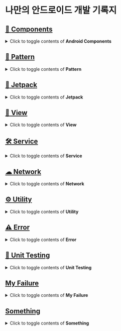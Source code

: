 # 나만의 안드로이드 개발 기록지

## [🧩 Components](https://github.com/JuhyeokLee97/Android-Study-By-Kotlin/tree/main/study/components)
<details>
  
  <summary>Click to toggle contents of <strong>Android Components</strong></summary>

## [📱 Activity](https://github.com/JuhyeokLee97/Android-Study-By-Kotlin/tree/main/study/components/activity)

## [⚙️ Service](https://github.com/JuhyeokLee97/Android-Study-By-Kotlin/tree/main/study/components/service)
#### [Service란](https://github.com/JuhyeokLee97/Android-Study-By-Kotlin/blob/main/study/components/service/Service%EB%9E%80.md)
#### [Foreground Service](https://github.com/JuhyeokLee97/Android-Study-By-Kotlin/blob/main/study/components/service/Foreground%20Service.md)
#### [Foreground Service Basic Sample](https://github.com/JuhyeokLee97/Android-Study-By-Kotlin/blob/main/study/components/service/ForegroundService%20Basic%20Sample.md)
#### [Foreground Service Update](https://github.com/JuhyeokLee97/Android-Study-By-Kotlin/blob/main/study/components/service/ForegroundServiceUpdate.md)
#### [FCM 예제 - Part1 (Firebase 프로젝트 만들기, 앱 등록)](https://github.com/JuhyeokLee97/Android-Study-By-Kotlin/blob/main/study/components/service/FCM%20%EC%98%88%EC%A0%9C%20-%20Part1%20(Firebase%20%ED%94%84%EB%A1%9C%EC%A0%9D%ED%8A%B8%20%EB%A7%8C%EB%93%A4%EA%B8%B0%2C%20%EC%95%B1%20%EB%93%B1%EB%A1%9D).md)
#### [FCM 예제 - Part2 (앱 매니페스트 수정, FCM Token 등록, Notification 송수신)](https://github.com/JuhyeokLee97/Android-Study-By-Kotlin/blob/main/study/components/service/FCM%20%EC%98%88%EC%A0%9C%20-%20Part2%20(%EC%95%B1%20%EB%A7%A4%EB%8B%88%ED%8E%98%EC%8A%A4%ED%8A%B8%20%EC%88%98%EC%A0%95%2C%20%20FCM%20Token%20%EB%93%B1%EB%A1%9D%2C%20Notification%20%EC%86%A1%EC%88%98%EC%8B%A0).md)

## [📫 BroadCast Receiver]()

## [ContentProvider]()

  
</details>

## [🎨 Pattern](https://github.com/JuhyeokLee97/Android-Study-By-Kotlin/tree/main/study/Pattern)

<details>
  
  <summary>Click to toggle contents of <strong>Pattern</strong></summary>

## [생성패턴](https://github.com/JuhyeokLee97/Android-Study-By-Kotlin/tree/main/study/Pattern/Creational%20Pattern)
#### [Singleton Pattern](https://github.com/JuhyeokLee97/Android-Study-By-Kotlin/blob/main/study/Pattern/Creational%20Pattern/Singleton%20Pattern.md)
#### [Builder Pattern 이란](https://github.com/JuhyeokLee97/Android-Study-By-Kotlin/blob/main/study/Pattern/Creational%20Pattern/Builder%20Pattern%EC%9D%B4%EB%9E%80.md)
----
## [아키텍쳐 패턴](https://github.com/JuhyeokLee97/Android-Study-By-Kotlin/tree/main/study/Pattern/Architectural%20Pattern)
#### [What is MVVM](https://github.com/JuhyeokLee97/Android-Study-By-Kotlin/blob/main/study/Pattern/Architectural%20Pattern/What%20is%20MVVM.md)
#### [What is MVP](https://github.com/JuhyeokLee97/Android-Study-By-Kotlin/blob/main/study/Pattern/Architectural%20Pattern/What%20is%20MVP.md)
#### [MVP Basic Sample 1](https://github.com/JuhyeokLee97/Android-Study-By-Kotlin/blob/main/study/Pattern/Architectural%20Pattern/MVP%20Basic%20Sample%201.md)
#### [MVP Basic Sample 2](https://github.com/JuhyeokLee97/Android-Study-By-Kotlin/blob/main/study/Pattern/Architectural%20Pattern/MVP%20Basic%20Sample%202.md)
#### [What is Repository Pattern](https://github.com/JuhyeokLee97/Android-Study-By-Kotlin/blob/main/study/Pattern/Architectural%20Pattern/What%20is%20Repository%20Pattern.md)
  
</details>

## [🚀 Jetpack](https://github.com/JuhyeokLee97/Android-Study-By-Kotlin/tree/main/study/Jetpack)

<details>
  
  <summary>Click to toggle contents of <strong>Jetpack</strong></summary>

## [🎨 DataBinding](https://github.com/JuhyeokLee97/Android-Study-By-Kotlin/tree/main/study/Jetpack/Data%20Binding)
#### [DataBinding 이란](https://github.com/JuhyeokLee97/Android-Study-By-Kotlin/blob/main/study/Jetpack/Data%20Binding/DataBinding%20Tutorial-1:%20DataBinding%20%EC%9D%B4%EB%9E%80.md)
#### [Binding Adapter 란](https://github.com/JuhyeokLee97/Android-Study-By-Kotlin/blob/main/study/Jetpack/Data%20Binding/Binding%20Adpater.md)
#### [Custom Binding Adapter 란](https://github.com/JuhyeokLee97/Android-Study-By-Kotlin/blob/main/study/Jetpack/Data%20Binding/Custom%20Binding%20Adapter.md)
#### [Custom Binding Adapter Example](https://github.com/JuhyeokLee97/Android-Study-By-Kotlin/blob/main/study/Jetpack/Data%20Binding/Custom%20Binding%20Adapter%20Example.md)

----
## [🕸 ViewModel](https://github.com/JuhyeokLee97/Android-Study-By-Kotlin/tree/main/study/Jetpack/ViewModel)
#### [Shared ViewModel in Kotlin](https://github.com/JuhyeokLee97/Android-Study-By-Kotlin/blob/main/study/Jetpack/ViewModel/Shared%20ViewModel%20Across%20Fragments.md)
#### [ViewModel 객체 생성 방법](https://github.com/JuhyeokLee97/Android-Study-By-Kotlin/blob/main/study/Jetpack/ViewModel/ViewModel%20%EA%B0%9D%EC%B2%B4%20%EC%83%9D%EC%84%B1%20%EB%B0%A9%EB%B2%95.md)

----
## [📖 LiveData + ViewModel](https://github.com/JuhyeokLee97/Android-Study-By-Kotlin/tree/main/study/Jetpack/LiveData%20%2B%20ViewModel)
#### [LiveData 란](https://github.com/JuhyeokLee97/Android-Study-By-Kotlin/blob/main/study/Jetpack/LiveData%20%2B%20ViewModel/LiveData.md)
#### [ViewModel 이란](https://github.com/JuhyeokLee97/Android-Study-By-Kotlin/blob/main/study/Jetpack/LiveData%20%2B%20ViewModel/ViewModel.md)
#### [LiveData + ViewModel Tutorial](https://github.com/JuhyeokLee97/Android-Study-By-Kotlin/blob/main/study/Jetpack/LiveData%20%2B%20ViewModel/Tutorial.md)
#### [Android Architecture Components Basic Sample](https://github.com/JuhyeokLee97/Android-Study-By-Kotlin/tree/main/study/LiveData%20%2B%20ViewModel/AAC%20Basic%20Sample)
#### [Shared ViewModel Across Fragments]()

----  
## [🗺 Navigation](https://github.com/JuhyeokLee97/Android-Study-By-Kotlin/tree/main/study/Jetpack/Navigation)
#### [Navigation Component](https://github.com/JuhyeokLee97/Android-Study-By-Kotlin/blob/main/study/Jetpack/Navigation/Navigation%20Component%EB%9E%80.md)
#### [Navigation Graph Component](https://github.com/JuhyeokLee97/Android-Study-By-Kotlin/blob/main/study/Jetpack/Navigation/Navigation%20Graph%20Component%20%EB%9E%80.md)
#### [Navigation Basic Sample](https://github.com/JuhyeokLee97/Android-Study-By-Kotlin/blob/main/study/Jetpack/Navigation/Navigation%20Basic%20Sample.md)

----  
## [📑 Paging Library](https://github.com/JuhyeokLee97/Android-Study-By-Kotlin/tree/main/study/Jetpack/Paging%20Library)
#### [페이징 라이브러리 개요](https://github.com/JuhyeokLee97/Android-Study-By-Kotlin/blob/main/study/Jetpack/Paging%20Library/%ED%8E%98%EC%9D%B4%EC%A7%95%20%EB%9D%BC%EC%9D%B4%EB%B8%8C%EB%9F%AC%EB%A6%AC%20%EA%B0%9C%EC%9A%94.md)
#### [Paging 라이브러리의 핵심 구성요소](https://github.com/JuhyeokLee97/Android-Study-By-Kotlin/blob/main/study/Jetpack/Paging%20Library/Paging%20%EB%9D%BC%EC%9D%B4%EB%B8%8C%EB%9F%AC%EB%A6%AC%EC%9D%98%20%ED%95%B5%EC%8B%AC%20%EA%B5%AC%EC%84%B1%EC%9A%94%EC%86%8C.md)


----  

  
</details>


## [📲 View](https://github.com/JuhyeokLee97/Android-Study-By-Kotlin/tree/main/study/View)
<details>
  
  <summary>Click to toggle contents of <strong>View</strong></summary>
 
## [🎨 extension](https://github.com/JuhyeokLee97/Android-Study-By-Kotlin/tree/main/study/View/RecyclerView)
#### [Spannable 이란](https://github.com/JuhyeokLee97/Android-Study-By-Kotlin/blob/main/study/View/extension/Spannable%20%EC%9D%B4%EB%9E%80.md)
#### [Spannable Click Event Example](https://github.com/JuhyeokLee97/Android-Study-By-Kotlin/blob/main/study/View/extension/Spannable%20Click%20Event%20Example.md)

----

## [🎨 RecyclerView](https://github.com/JuhyeokLee97/Android-Study-By-Kotlin/tree/main/study/View/extension)

#### [DataBinding Example](https://github.com/JuhyeokLee97/Android-Study-By-Kotlin/blob/main/study/View/RecyclerView/DataBinding%20Example.md)
#### [ItemDecoration Basic Sample](https://github.com/JuhyeokLee97/Android-Study-By-Kotlin/blob/main/study/View/RecyclerView/ItemDecoration%20Basic%20Sample.md)
#### [ItemDecoration 이란](https://github.com/JuhyeokLee97/Android-Study-By-Kotlin/blob/main/study/View/RecyclerView/ItemDecoration%20%EC%9D%B4%EB%9E%80.md)
#### [ItemDecoration.getItemOffsets](https://github.com/JuhyeokLee97/Android-Study-By-Kotlin/blob/main/study/View/RecyclerView/ItemDecoration.getItemOffsets.md)
#### [Multi-ViewHolder Basic Sample](https://github.com/JuhyeokLee97/Android-Study-By-Kotlin/blob/main/study/View/RecyclerView/Multi-ViewHolder%20Basic%20Sample.md)
#### [RecyclerView Example](https://github.com/JuhyeokLee97/Android-Study-By-Kotlin/blob/main/study/View/RecyclerView/RecyclerView%20Example.md)
----
  
#### [WebView](https://github.com/JuhyeokLee97/Android-Study-By-Kotlin/blob/main/study/View/WebView.md)
#### [Android EditText 키보드 내리기](https://github.com/JuhyeokLee97/Android-Study-By-Kotlin/blob/main/study/View/Android%20EditText%20%ED%82%A4%EB%B3%B4%EB%93%9C%20%EB%82%B4%EB%A6%AC%EA%B8%B0%20(kotlin).md)
#### [RecyclerView](https://github.com/JuhyeokLee97/Android-Study-By-Kotlin/blob/main/study/View/Android(Kotlin)%20RecyclerView%20Example.md)
#### [RecyclerView with DataBinding Example](https://github.com/JuhyeokLee97/Android-Study-By-Kotlin/blob/main/study/View/Android%20RecyclerView%20with%20%20DataBinding%20Example.md)
#### [Android Splash Screen 예제](https://github.com/JuhyeokLee97/Android-Study-By-Kotlin/blob/main/study/View/Android%20Splash%20Screen%20%EC%98%88%EC%A0%9C(Kotlin).md)
#### [TextView 말줄임(...)](https://github.com/JuhyeokLee97/Android-Study-By-Kotlin/blob/main/study/View/Android%20TextView%20%EB%A7%90%EC%A4%84%EC%9E%84(...)%20Kotlin,%20DataBinding.md)
#### [원형 버튼 만들기](https://github.com/JuhyeokLee97/Android-Study-By-Kotlin/blob/main/study/View/%EC%9B%90%ED%98%95%20%EB%B2%84%ED%8A%BC%20%EB%A7%8C%EB%93%A4%EA%B8%B0.md)
#### [바텀 내비게이션 예제](https://github.com/JuhyeokLee97/Android-Study-By-Kotlin/blob/main/study/View/%EB%B0%94%ED%85%80%20%EB%82%B4%EB%B9%84%EA%B2%8C%EC%9D%B4%EC%85%98%20%EC%98%88%EC%A0%9C.md)
#### [SwipeRefreshLayout - 당겨서 새로고침](https://github.com/JuhyeokLee97/Android-Study-By-Kotlin/blob/main/study/View/SwipeRefreshLayout%20-%20%EB%8B%B9%EA%B2%A8%EC%84%9C%20%EC%83%88%EB%A1%9C%EA%B3%A0%EC%B9%A8.md)
#### [Fragment Lifecycle](https://github.com/JuhyeokLee97/Android-Study-By-Kotlin/blob/main/study/View/Fragment%20%EC%83%9D%EB%AA%85%EC%A3%BC%EA%B8%B0.md)
#### [ProgressBar 란](https://github.com/JuhyeokLee97/Android-Study-By-Kotlin/blob/main/study/View/ProgressBar%20in%20Kotlin.md)
#### [Indeterminate ProgressBar(원형 프로그레스바)](https://github.com/JuhyeokLee97/Android-Study-By-Kotlin/blob/main/study/View/Indeterminate%20ProgressBar%20In%20Kotlin.md)
#### [달력 예제](https://github.com/JuhyeokLee97/Android-Study-By-Kotlin/blob/main/study/View/%5BAndroid%5D%20%EB%8B%AC%EB%A0%A5%20%EC%98%88%EC%A0%9C.md)
#### [ViewPager2 and TabLayout Sample](https://github.com/JuhyeokLee97/Android-Study-By-Kotlin/blob/main/study/View/ViewPager2%20and%20TabLayout%20Sample.md)
  
</details>



## [🛠 Service](https://github.com/JuhyeokLee97/Android-Study-By-Kotlin/tree/main/study/Service)
<details>
  
  <summary>Click to toggle contents of <strong>Service</strong></summary>

#### [공유하기 예제](https://github.com/JuhyeokLee97/Android-Study-By-Kotlin/blob/main/study/Service/%EA%B3%B5%EC%9C%A0%ED%95%98%EA%B8%B0%20%EC%98%88%EC%A0%9C.md)
#### [배송추적 WebView](https://github.com/JuhyeokLee97/Android-Study-By-Kotlin/blob/main/study/Service/Android%20%EB%B0%B0%EC%86%A1%EC%B6%94%EC%A0%81%20WebView%20in%20Kotlin.md)
#### [사진 첨부 From Activity](https://github.com/JuhyeokLee97/Android-Study-By-Kotlin/blob/main/study/Service/%EC%82%AC%EC%A7%84%20%EC%B2%A8%EB%B6%80%20From%20Activity.md)
#### [Naver Map - MapView 기본 사용 예제](https://github.com/JuhyeokLee97/Android-Study-By-Kotlin/blob/main/study/Service/Android%20Naver%20Map%20-%20MapView%20%EA%B8%B0%EB%B3%B8%20%EC%82%AC%EC%9A%A9%20%EC%98%88%EC%A0%9C%20(Kotlin).md)
#### [갤러리 접근: 프로필 이미지 변경](https://github.com/JuhyeokLee97/Android-Study-By-Kotlin/blob/main/study/Service/%EA%B0%A4%EB%9F%AC%EB%A6%AC%20%EC%A0%91%EA%B7%BC:%20%ED%94%84%EB%A1%9C%ED%95%84%20%EC%9D%B4%EB%AF%B8%EC%A7%80%20%EB%B3%80%EA%B2%BD.md)
#### [카카오 SDK V2 로그인 - part1(프로젝트 셋업)](https://github.com/JuhyeokLee97/Android-Study-By-Kotlin/blob/main/study/Service/%EC%B9%B4%EC%B9%B4%EC%98%A4%20SDK%20V2%20%EB%A1%9C%EA%B7%B8%EC%9D%B8%20-%20part1(%ED%94%84%EB%A1%9C%EC%A0%9D%ED%8A%B8%20%EC%85%8B%EC%97%85).md)
#### [카카오 SDK V2 로그인 - part2(코드).md](https://github.com/JuhyeokLee97/Android-Study-By-Kotlin/blob/main/study/Service/%EC%B9%B4%EC%B9%B4%EC%98%A4%20SDK%20V2%20%EB%A1%9C%EA%B7%B8%EC%9D%B8%20-%20part2(%EC%BD%94%EB%93%9C).md)

</details>



## [☁ Network](https://github.com/JuhyeokLee97/Android-Study-By-Kotlin/tree/main/study/Network)
<details>
  
  <summary>Click to toggle contents of <strong>Network</strong></summary>
  
#### [Retrofit Header 추가](https://github.com/JuhyeokLee97/Android-Study-By-Kotlin/blob/main/study/Network/Retrofit%20Header%20%EC%B6%94%EA%B0%80.md)
#### [Retrofit Documents](https://github.com/JuhyeokLee97/Android-Study-By-Kotlin/blob/main/study/Network/Retrofit.md)
#### [Retrofit Singleton 예제](https://github.com/JuhyeokLee97/Android-Study-By-Kotlin/blob/main/study/Network/Retrofit%20Singleton.md)
#### [Retrofit + Interceptor 예제](https://github.com/JuhyeokLee97/Android-Study-By-Kotlin/blob/main/study/Network/Retrofit%20%2B%20Interceptor%20%EC%98%88%EC%A0%9C.md)
#### [OkHttp Interceptor in Android](https://github.com/JuhyeokLee97/Android-Study-By-Kotlin/blob/main/study/Network/OkHttp%20Interceptor%20in%20Android.md)

</details>



## [⚙ Utility](https://github.com/JuhyeokLee97/Android-Study-By-Kotlin/tree/main/study/Utility)

<details>
  
  <summary>Click to toggle contents of <strong>Utility</strong></summary>

  #### [style.xml 사용 예제](https://github.com/JuhyeokLee97/Android-Study-By-Kotlin/blob/main/study/Utility/%EC%95%88%EB%93%9C%EB%A1%9C%EC%9D%B4%EB%93%9C%20style.xml%20%EC%82%AC%EC%9A%A9%20%EC%98%88%EC%A0%9C.md)

  #### [문자열 리소스(strings.xml) 사용 예제](https://github.com/JuhyeokLee97/Android-Study-By-Kotlin/blob/main/study/Utility/%EB%AC%B8%EC%9E%90%EC%97%B4%20%EB%A6%AC%EC%86%8C%EC%8A%A4(strings.xml)%20%EC%82%AC%EC%9A%A9%20%EC%98%88%EC%A0%9C.md)
  
  #### [Android DB - SharedPreferences 예제(Kotlin)](https://github.com/JuhyeokLee97/Android-Study-By-Kotlin/blob/main/study/Utility/Android%20DB%20-%20SharedPreferences%20%EC%98%88%EC%A0%9C(Kotlin).md)
  
  #### [Application Class란](https://github.com/JuhyeokLee97/Android-Study-By-Kotlin/blob/main/study/Utility/Application()%20in%20kotlin.md)

  #### [키보드 숨기기](https://github.com/JuhyeokLee97/Android-Study-By-Kotlin/blob/main/study/Utility/%ED%82%A4%EB%B3%B4%EB%93%9C%20%EC%88%A8%EA%B8%B0%EA%B8%B0.md)
  
</details>


## [⚠ Error](https://github.com/JuhyeokLee97/Android-Study-By-Kotlin/tree/main/study/Error)

<details>
  
  <summary>Click to toggle contents of <strong>Error</strong></summary>

#### [키보드 생성 시, Bottom Navigation Hide](https://github.com/JuhyeokLee97/Android-Study-By-Kotlin/blob/main/study/Error/Android%20%ED%82%A4%EB%B3%B4%EB%93%9C%20%EC%83%9D%EC%84%B1%20%EC%8B%9C,%20Bottom%20Navigation%20Hide.md)

</details>


## [🧪 Unit Testing](https://github.com/JuhyeokLee97/Android-Study-By-Kotlin/tree/main/study/unit%20test)

<details>
  
  <summary>Click to toggle contents of <strong>Unit Testing</strong></summary>

  #### [Unit Test란](https://github.com/JuhyeokLee97/Android-Study-By-Kotlin/blob/main/study/unit%20test/Unit%20Test.md)
  #### [Unit Testing 기본 구현](https://github.com/JuhyeokLee97/Android-Study-By-Kotlin/blob/main/study/unit%20test/Unit%20Testing%20%EA%B8%B0%EB%B3%B8%20%EA%B5%AC%ED%98%84%20in%20Kotlin.md)
  #### [JUnit Annotations with Example.md](https://github.com/JuhyeokLee97/Android-Study-By-Kotlin/blob/main/study/unit%20test/JUnit%20Annotations%20with%20Example.md)
  
</details>

## [ My Failure](https://github.com/JuhyeokLee97/Android-Study-By-Kotlin/tree/main/study/My%20Failure)

<details>
  
  <summary>Click to toggle contents of <strong>My Failure</strong></summary>

  #### [Project Build 안되는 이유 찾기](https://github.com/JuhyeokLee97/Android-Study-By-Kotlin/blob/main/study/My%20Failure/Project%20Build%20%EC%95%88%EB%90%98%EB%8A%94%20%EC%9D%B4%EC%9C%A0%20%EC%B0%BE%EA%B8%B0.md)
  
  
</details>

## [ Something](https://github.com/JuhyeokLee97/Android-Study-By-Kotlin/tree/main/study/Something)

<details>
  
  <summary>Click to toggle contents of <strong>Something</strong></summary>

  #### [Intent로 Data Class 타입 객체 넘기기](https://github.com/JuhyeokLee97/Android-Study-By-Kotlin/blob/main/study/Something/Intent%EB%A1%9C%20Data%20Class%20%ED%83%80%EC%9E%85%20%EA%B0%9D%EC%B2%B4%20%EB%84%98%EA%B8%B0%EA%B8%B0.md)
  #### [JAVA 환경변수 설정](https://github.com/JuhyeokLee97/Android-Study-By-Kotlin/blob/main/study/Something/JAVA%20%ED%99%98%EA%B2%BD%EB%B3%80%EC%88%98%20%EC%84%A4%EC%A0%95.md)
  #### [JDK 란](https://github.com/JuhyeokLee97/Android-Study-By-Kotlin/blob/main/study/Something/JDK%20%EB%9E%80.md)
  
  
</details>
